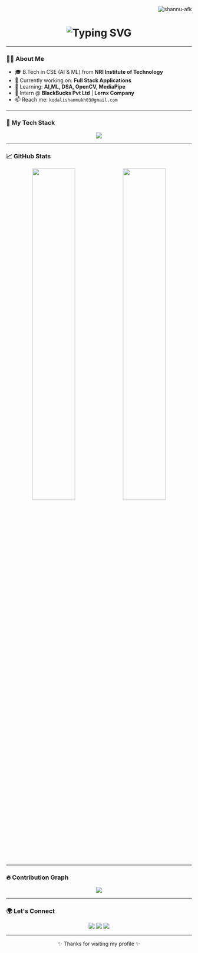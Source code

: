 <!-- GitHub Profile Views -->
<p align="right">
  <img src="https://komarev.com/ghpvc/?username=shannu-afk&label=Profile%20Views&color=blueviolet&style=flat" alt="shannu-afk" />
</p>

<!-- Animated Typing SVG Header -->
<h1 align="center">
  <img src="https://readme-typing-svg.demolab.com?font=Fira+Code&duration=3000&pause=500&color=0FF7F7&vCenter=true&center=true&lines=Hi+%F0%9F%91%8B+I'm+K+.+Shanmukh;AI%2FML+Enthusiast+%7C+Python+Dev;OpenCV+%7C+React+%7C+Django+%7C+Flask;Welcome+to+my+GitHub+Profile!" alt="Typing SVG" />
</h1>

---

### 👨‍💻 About Me
- 🎓 B.Tech in CSE (AI & ML) from **NRI Institute of Technology**
- 🔭 Currently working on: **Full Stack Applications**
- 🌱 Learning: **AI,ML, DSA, OpenCV, MediaPipe**
- 💼 Intern @ **BlackBucks Pvt Ltd** | **Lernx Company**
- 📫 Reach me: `kodalishanmukh03@gmail.com`

---

### 🚀 My Tech Stack

<p align="center">
  <img src="https://skillicons.dev/icons?i=python,flask,django,react,nodejs,js,html,css,git,github,vscode,mysql,mongodb,opencv" />
</p>

---

### 📈 GitHub Stats

<p align="center">
  <img width="48%" src="https://github-readme-stats.vercel.app/api?username=shannu-afk&show_icons=true&theme=radical" />
  <img width="48%" src="https://github-readme-streak-stats.herokuapp.com/?user=shannu-afk&theme=radical" />
</p>

---

### 🔥 Contribution Graph

<p align="center">
  <img src="https://github-readme-activity-graph.vercel.app/graph?username=shannu-afk&theme=react-dark&hide_border=true&area=true" />
</p>

---

### 🌍 Let's Connect

<p align="center">
  <a href="mailto:kodalishanmukh03@gmail.com"><img src="https://img.shields.io/badge/Email-D14836?style=for-the-badge&logo=gmail&logoColor=white" /></a>
  <a href="https://github.com/shannu-afk"><img src="https://img.shields.io/badge/GitHub-100000?style=for-the-badge&logo=github&logoColor=white" /></a>
  <a href="https://www.linkedin.com/in/shanmukh-chowdary-kodali-b4462526a/"><img src="https://img.shields.io/badge/LinkedIn-0A66C2?style=for-the-badge&logo=linkedin&logoColor=white" /></a>
</p>

---

<!-- Footer -->
<p align="center">
  ✨ Thanks for visiting my profile ✨
</p>
